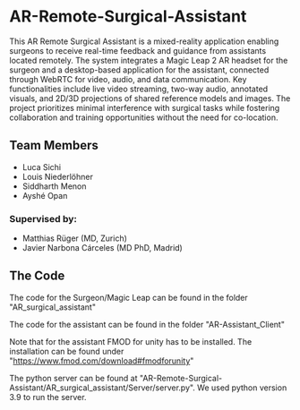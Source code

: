 # AR-Remote-Surgical-Assistant

This AR Remote Surgical Assistant is a mixed-reality application enabling surgeons to receive real-time feedback and guidance from assistants located remotely. The system integrates a Magic Leap 2 AR headset for the surgeon and a desktop-based application for the assistant, connected through WebRTC for video, audio, and data communication. Key functionalities include live video streaming, two-way audio, annotated visuals, and 2D/3D projections of shared reference models and images. The project prioritizes minimal interference with surgical tasks while fostering collaboration and training opportunities without the need for co-location.

## Team Members
* Luca Sichi
* Louis Niederlöhner
* Siddharth Menon
* Ayshé Opan

### Supervised by:
* Matthias Rüger (MD, Zurich)
* Javier Narbona Cárceles (MD PhD, Madrid)

## The Code

The code for the Surgeon/Magic Leap can be found in the folder "AR_surgical_assistant"

The code for the assistant can be found in the folder "AR-Assistant_Client"

Note that for the assistant FMOD for unity has to be installed. The installation can be found under "https://www.fmod.com/download#fmodforunity"

The python server can be found at "AR-Remote-Surgical-Assistant/AR_surgical_assistant/Server/server.py". We used python version 3.9 to run the server.
